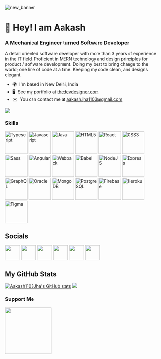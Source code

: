 ![new_banner](https://user-images.githubusercontent.com/52240895/165217870-b5b70846-0f76-41d4-b5ad-d844bce86121.png)

# 👋 Hey! I am Aakash

### A Mechanical Engineer turned Software Developer

A detail oriented software developer with more than 3 years of experience in the IT field. Proficient in MERN technology and design principles for product / software development. Doing my best to bring change to the world; one line of code at a time. Keeping my code clean, and designs elegant.

* 🌍  I'm based in New Delhi, India 
* 🖥️  See my portfolio at [thedevdesigner.com](http://www.thedevdesigner.com) 
* ✉️  You can contact me at [aakash.jha1103@gmail.com](mailto:aakash.jha1103@gmail.com)

<a href="https://www.twitter.com/Aakash1103Jha" target="_blank" rel="noreferrer"><img src="https://img.shields.io/twitter/follow/Aakash1103Jha?logo=twitter&style=for-the-badge&color=0891b2&labelColor=1c1917" /></a>
### Skills

<p align="left"> <a href="https://www.typescriptlang.org/" target="_blank" rel="noreferrer"><img src="https://raw.githubusercontent.com/danielcranney/readme-generator/main/public/icons/skills/typescript-colored.svg" width="72" height="72" alt="Typescript" /></a> <a href="https://developer.mozilla.org/en-US/docs/Web/JavaScript" target="_blank" rel="noreferrer"><img src="https://raw.githubusercontent.com/danielcranney/readme-generator/main/public/icons/skills/javascript-colored.svg" width="72" height="72" alt="Javascript" /></a> <a href="https://www.oracle.com/java/" target="_blank" rel="noreferrer"><img src="https://raw.githubusercontent.com/danielcranney/readme-generator/main/public/icons/skills/java-colored.svg" width="72" height="72" alt="Java" /></a> <a href="https://developer.mozilla.org/en-US/docs/Glossary/HTML5" target="_blank" rel="noreferrer"><img src="https://raw.githubusercontent.com/danielcranney/readme-generator/main/public/icons/skills/html5-colored.svg" width="72" height="72" alt="HTML5" /></a> <a href="https://reactjs.org/" target="_blank" rel="noreferrer"><img src="https://raw.githubusercontent.com/danielcranney/readme-generator/main/public/icons/skills/react-colored.svg" width="72" height="72" alt="React" /></a> <a href="https://www.w3.org/TR/CSS/#css" target="_blank" rel="noreferrer"><img src="https://raw.githubusercontent.com/danielcranney/readme-generator/main/public/icons/skills/css3-colored.svg" width="72" height="72" alt="CSS3" /></a> <a href="https://sass-lang.com/" target="_blank" rel="noreferrer"><img src="https://raw.githubusercontent.com/danielcranney/readme-generator/main/public/icons/skills/sass-colored.svg" width="72" height="72" alt="Sass" /></a> <a href="https://angular.io/" target="_blank" rel="noreferrer"><img src="https://raw.githubusercontent.com/danielcranney/readme-generator/main/public/icons/skills/angularjs-colored.svg" width="72" height="72" alt="Angular" /></a> <a href="https://webpack.js.org/" target="_blank" rel="noreferrer"><img src="https://raw.githubusercontent.com/danielcranney/readme-generator/main/public/icons/skills/webpack-colored.svg" width="72" height="72" alt="Webpack" /></a> <a href="https://babeljs.io/" target="_blank" rel="noreferrer"><img src="https://raw.githubusercontent.com/danielcranney/readme-generator/main/public/icons/skills/babel-dark.svg" width="72" height="72" alt="Babel" /></a> <a href="https://nodejs.org/en/" target="_blank" rel="noreferrer"><img src="https://raw.githubusercontent.com/danielcranney/readme-generator/main/public/icons/skills/nodejs-colored.svg" width="72" height="72" alt="NodeJS" /></a> <a href="https://expressjs.com/" target="_blank" rel="noreferrer"><img src="https://raw.githubusercontent.com/danielcranney/readme-generator/main/public/icons/skills/express-dark.svg" width="72" height="72" alt="Express" /></a> <a href="https://graphql.org/" target="_blank" rel="noreferrer"><img src="https://raw.githubusercontent.com/danielcranney/readme-generator/main/public/icons/skills/graphql-colored.svg" width="72" height="72" alt="GraphQL" /></a> <a href="https://www.oracle.com/uk/index.html" target="_blank" rel="noreferrer"><img src="https://raw.githubusercontent.com/danielcranney/readme-generator/main/public/icons/skills/oracle-colored.svg" width="72" height="72" alt="Oracle" /></a> <a href="https://www.mongodb.com/" target="_blank" rel="noreferrer"><img src="https://raw.githubusercontent.com/danielcranney/readme-generator/main/public/icons/skills/mongodb-colored.svg" width="72" height="72" alt="MongoDB" /></a> <a href="https://www.postgresql.org/" target="_blank" rel="noreferrer"><img src="https://raw.githubusercontent.com/danielcranney/readme-generator/main/public/icons/skills/postgresql-colored.svg" width="72" height="72" alt="PostgreSQL" /></a> <a href="https://firebase.google.com/" target="_blank" rel="noreferrer"><img src="https://raw.githubusercontent.com/danielcranney/readme-generator/main/public/icons/skills/firebase-colored.svg" width="72" height="72" alt="Firebase" /></a> <a href="https://www.heroku.com/" target="_blank" rel="noreferrer"><img src="https://raw.githubusercontent.com/danielcranney/readme-generator/main/public/icons/skills/heroku-colored.svg" width="72" height="72" alt="Heroku" /></a> <a href="https://www.figma.com/" target="_blank" rel="noreferrer"><img src="https://raw.githubusercontent.com/danielcranney/readme-generator/main/public/icons/skills/figma-colored.svg" width="72" height="72" alt="Figma" /></a> </p> 

## Socials  

<p align="left"> <a href="https://www.github.com/Aakash1103Jha" target="_blank" rel="noreferrer"><img src="https://raw.githubusercontent.com/danielcranney/readme-generator/main/public/icons/socials/github-dark.svg" width="48" height="48" /></a> <a href="http://www.instagram.com/aakash1103jha" target="_blank" rel="noreferrer"><img src="https://raw.githubusercontent.com/danielcranney/readme-generator/main/public/icons/socials/instagram.svg" width="48" height="48" /></a> <a href="https://www.linkedin.com/in/aakash1103jha" target="_blank" rel="noreferrer"><img src="https://raw.githubusercontent.com/danielcranney/readme-generator/main/public/icons/socials/linkedin.svg" width="48" height="48" /></a> <a href="http://www.medium.com/@aakash.jha1103" target="_blank" rel="noreferrer"><img src="https://raw.githubusercontent.com/danielcranney/readme-generator/main/public/icons/socials/medium-dark.svg" width="48" height="48" /></a> <a href="https://www.stackoverflow.com/users/18258744/aakash-jha" target="_blank" rel="noreferrer"><img src="https://raw.githubusercontent.com/danielcranney/readme-generator/main/public/icons/socials/stackoverflow.svg" width="48" height="48" /></a> <a href="https://www.twitter.com/Aakash1103Jha" target="_blank" rel="noreferrer"><img src="https://raw.githubusercontent.com/danielcranney/readme-generator/main/public/icons/socials/twitter.svg" width="48" height="48" /></a></p>

## My GitHub Stats

<a href="http://www.github.com/Aakash1103Jha"><img src="https://github-readme-stats.vercel.app/api?username=Aakash1103Jha&show_icons=true&hide=&count_private=true&title_color=0891b2&text_color=ffffff&icon_color=0891b2&bg_color=1c1917&hide_border=true&show_icons=true" alt="Aakash1103Jha's GitHub stats" /></a> <a href="http://www.github.com/Aakash1103Jha"><img src="https://github-readme-streak-stats.herokuapp.com/?user=Aakash1103Jha&stroke=ffffff&background=1c1917&ring=0891b2&fire=0891b2&currStreakNum=ffffff&currStreakLabel=0891b2&sideNums=ffffff&sideLabels=ffffff&dates=ffffff&hide_border=true" /></a>

### Support Me

<a href="https://www.buymeacoffee.com/aakashjha1103"><img src="https://cdn.buymeacoffee.com/buttons/v2/default-yellow.png" width="150" /></a>

